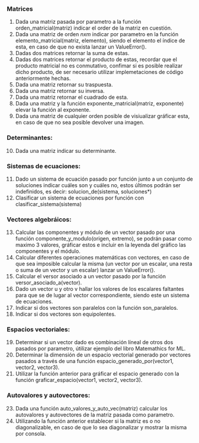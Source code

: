 ### Matrices
1. Dada una matriz pasada por parametro a la función orden_matricial(matriz) indicar el order de la matriz en cuestión.
2. Dada una matriz de orden *nxm* indicar por parametro en la función elemento_matricial(matriz, elemento), siendo el elemento el índice de esta, en caso de que no exista lanzar un ValueError().
3. Dadas dos matrices retornar la suma de estas.
4. Dadas dos matrices retornar el producto de estas, recordar que el producto matricial no es conmutativo, confimar si es posible realizar dicho producto, de ser necesario utilizar implemetaciones de código anteriormente hechas.
5. Dada una matriz retornar su traspuesta.
6. Dada una matriz retornar su inversa.
7. Dada una matriz retornar el cuadrado de esta.
8. Dada una matriz y la función exponente_matricial(matriz, exponente) elevar la función al exponente.
9. Dada una matriz de cualquier orden posible de visiualizar gráficar esta, en caso de que no sea posible devolver una imagen.
### Determinantes:
10. Dada una matriz indicar su determinante.
### Sistemas de ecuaciones:
11. Dado un sistema de ecuación pasado por función junto a un conjunto de soluciones indicar cuáles son y cuáles no, estos últimos podrán ser indefinidos, es decir: solucion_de(sistema, soluciones*)
12. Clasificar un sistema de ecuaciones por función con clasificar_sistema(sistema)
### Vectores algebráicos: 
13. Calcular las componentes y módulo de un vector pasado por una función componente_y_modulo(origen, extremo), se podrán pasar como maximo 3 valores, gráficar estos e incluir en la leyenda del gráfico las componentes y el módulo.
14. Calcular diferentes operaciones matemáticas con vectores, en caso de que sea imposible calcular la misma (un vector por un escalar, una resta o suma de un vector y un escalar) lanzar un ValueError().
15. Calcular el versor asociado a un vector pasado por la función versor_asociado_a(vector).
16. Dado un vector u y otro v hallar los valores de los escalares faltantes para que se de lugar al vector correspondiente, siendo este un sistema de ecuaciones.
17. Indicar si dos vectores son paralelos con la función son_paralelos.
18. Indicar si dos vectores son equipolentes.
### Espacios vectoriales:
19. Determinar si un vector dado es combinación líneal de otros dos pasados por parametro, útilizar ejemplo del libro Matemathics for ML.
20. Determinar la dimensión de un espacio vectorial generado por vectores pasados a través de una función espacio_generado_por(vector1, vector2, vector3).
21. Utilizar la función anterior para gráficar el espacio generado con la función graficar_espacio(vector1, vector2, vector3). 
### Autovalores y autovectores:
23. Dada una función auto_valores_y_auto_vec(matriz) calcular los autovalores y autovectores de la matriz pasada como parametro.
24. Utilizando la función anterior establecer si la matriz es o no diagonalizable, en caso de que lo sea diagonalizar y mostrar la misma por consola.
